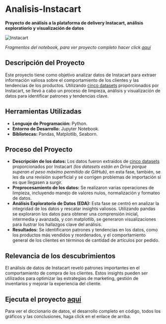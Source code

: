 # Analisis-Instacart
__Proyecto de análisis a la plataforma de delivery Instacart, análisis exploratiorio y visualización de datos__

<image src="https://github.com/BastianLQ/Analisis-Instacart/blob/main/instacart.png" alt="Instacart">

_Fragmentos del notebook, para ver proyecto completo hacer click [aquí](https://portfoliodabastianlopez.on.drv.tw/Portafolio/P3.html)_

## Descripción del Proyecto
Este proyecto tiene como objetivo analizar datos de Instacart para extraer información valiosa sobre el comportamiento de los clientes y las tendencias de los productos. Utilizando [cinco datasets](https://drive.google.com/drive/folders/11ludpzThvf-xB6LfZW_xzCBK1Z91M_KA?usp=sharing) proporcionados por Instacart, se llevó a cabo un proceso de limpieza, análisis y visualización de datos para identificar patrones y tendencias clave.
  
## Herramientas Utilizadas
- __Lenguaje de Programación:__ Python.
- __Entorno de Desarrollo:__ Jupyter Notebook.
- __Bibliotecas:__ Pandas, Matplotlib, Seaborn.

## Proceso del Proyecto
- __Descripción de los datos:__ Los datos fueron extraídos de [cinco datasets](https://drive.google.com/drive/folders/11ludpzThvf-xB6LfZW_xzCBK1Z91M_KA?usp=sharing) proporcionados por Instacart _(los datasets están en Drive porque superan el peso máximo permitido de GitHub)_, en esta fase, también, se les da una revisión superficial y se corrigen problemas de importación si es que llegasen a surgir.
- __Preprocesamiento de los datos:__ Se realizaron varias operaciones de limpieza, incluyendo manejo de valores nulos, normalización y formateo de datos.
- __Análisis Exploratorio de Datos (EDA):__ Esta fase se centró en analizar la integridad de los datos y rescatar insights valiosos. Utilizando pandas se exploraron los datos para obtener una comprensión inicial, intermedia y avanzada, y con matplotlib, se generaron visualizaciones para ilustrar los hallazgos clave del análisis.
- __Resultados:__ Se identificaron patrones y tendencias en los datos, como los productos más vendidos y reordenados, y el comportamiento general de los clientes en términos de cantidad de artículos por pedido.

## Relevancia de los descubrimientos
El análisis de datos de Instacart reveló patrones importantes en el comportamiento de compra de los clientes. Estos insights pueden ser utilizados para optimizar las estrategias de marketing, gestión de inventarios y mejorar la experiencia del cliente.

## Ejecuta el proyecto [aquí](https://portfoliodabastianlopez.on.drv.tw/Portafolio/P3.html)
Para ver el diccionario de datos, el desarrollo completo en código, todos los gráficos y las conclusiones, haga click en el enlace de arriba.
